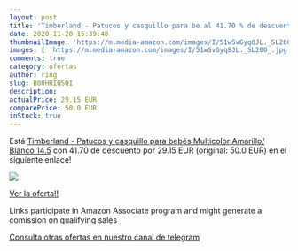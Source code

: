 ```yaml
---
layout: post
title: 'Timberland - Patucos y casquillo para be al 41.70 % de descuento'
date: 2020-11-20 15:39:48
thumbnailImage: 'https://m.media-amazon.com/images/I/51wSvGyq8JL._SL200_.jpg'
images: [ 'https://m.media-amazon.com/images/I/51wSvGyq8JL._SL200_.jpg' ]
comments: true
category: ofertas
author: ring
slug: B00HRIQSQI
description:
actualPrice: 29.15 EUR
comparePrice: 50.0 EUR
inStock: true
---
```


Está [Timberland - Patucos y casquillo para bebés  Multicolor  Amarillo/ Blanco   14.5](https://www.amazon.es/dp/B00HRIQSQI/?tag=tolees-21) con 41.70 de descuento por 29.15 EUR (original: 50.0 EUR) en el siguiente enlace!

[![](https://m.media-amazon.com/images/I/51wSvGyq8JL._SL200_.jpg)](https://www.amazon.es/dp/B00HRIQSQI/?tag=tolees-21)

[Ver la oferta!!](https://www.amazon.es/dp/B00HRIQSQI/?tag=tolees-21)

Links participate in Amazon Associate program and might generate a comission on qualifying sales

[Consulta otras ofertas en nuestro canal de telegram](https://t.me/s/ofertas25)
